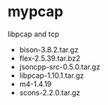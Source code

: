 # mypcap
libpcap and tcp

* bison-3.8.2.tar.gz
* flex-2.5.39.tar.bz2
* jsoncpp-src-0.5.0.tar.gz
* libpcap-1.10.1.tar.gz
* m4-1.4.19
* scons-2.2.0.tar.gz
